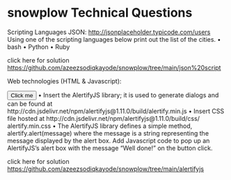 # snowplow Technical Questions

Scripting Languages
JSON: http://jsonplaceholder.typicode.com/users
Using one of the scripting languages below print out the list of the cities.
• bash
• Python
• Ruby

click here for solution https://github.com/azeezsodiqkayode/snowplow/tree/main/json%20script



Web technologies (HTML & Javascript):
<html>
<head>
    <title>Snowplow</title>
</head>
<body>
    <button>Click me</button>
</body>
</html>
• Insert the AlertifyJS library; it is used to generate dialogs and can be found at http://cdn.jsdelivr.net/npm/alertifyjs@1.11.0/build/alertify.min.js
• Insert CSS file hosted at http://cdn.jsdelivr.net/npm/alertifyjs@1.11.0/build/css/ alertify.min.css
• The AlertifyJS library defines a simple method, alertify.alert(message) where the message is a string representing the message displayed by the alert box. Add Javascript code to pop up an AlertifyJS’s alert box with the message “Well done!” on the button click.


click here for solution https://github.com/azeezsodiqkayode/snowplow/tree/main/alertifyjs
